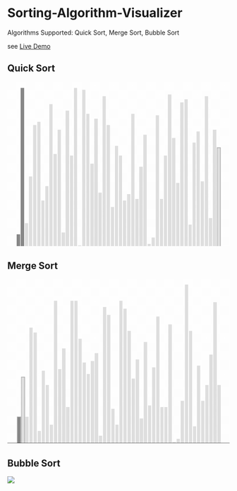 # Sorting-Algorithm-Visualizer

Algorithms Supported: Quick Sort, Merge Sort, Bubble Sort

see [Live Demo](https://share.streamlit.io/hyspoc/sorting-algorithm-visualizer/main/main.py)

## Quick Sort

![](demo/quicksort.gif)

## Merge Sort

![](demo/mergesort.gif)

## Bubble Sort

![](demo/bubblesort.gif)
